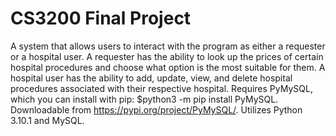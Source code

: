 # CS3200 Final Project
A system that allows users to interact with the program as either a requester or a hospital user. A requester has the ability to look up the prices of certain hospital procedures and choose what option is the most suitable for them. A hospital user has the ability to add, update, view, and delete hospital procedures associated with their respective hospital. Requires PyMySQL, which you can install with pip: $python3 -m pip install PyMySQL. Downloadable from https://pypi.org/project/PyMySQL/. Utilizes Python 3.10.1 and MySQL.

